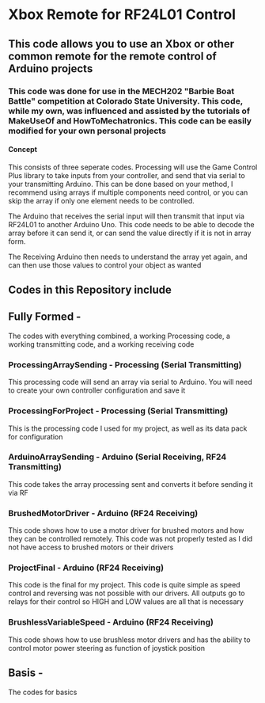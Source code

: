# Xbox Remote for RF24L01 Control
## This code allows you to use an Xbox or other common remote for the remote control of Arduino projects
### This code was done for use in the MECH202 "Barbie Boat Battle" competition at Colorado State University. This code, while my own, was influenced and assisted by the tutorials of MakeUseOf and HowToMechatronics. This code can be easily modified for your own personal projects
#### Concept
This consists of three seperate codes. 
Processing will use the Game Control Plus library to take inputs from your controller, and send that via serial to your transmitting Arduino. This can be done based on your method, I recommend using arrays if multiple components need control, or you can skip the array if only one element needs to be controlled.

The Arduino that receives the serial input will then transmit that input via RF24L01 to another Arduino Uno. This code needs to be able to decode the array before it can send it, or can send the value directly if it is not in array form.

The Receiving Arduino then needs to understand the array yet again, and can then use those values to control your object as wanted
## Codes in this Repository include
## Fully Formed -
The codes with everything combined, a working Processing code, a working transmitting code, and a working receiving code
### ProcessingArraySending - Processing (Serial Transmitting)
This processing code will send an array via serial to Arduino. You will need to create your own controller configuration and save it
### ProcessingForProject - Processing (Serial Transmitting)
This is the processing code I used for my project, as well as its data pack for configuration
### ArduinoArraySending - Arduino (Serial Receiving, RF24 Transmitting)
This code takes the array processing sent and converts it before sending it via RF
### BrushedMotorDriver - Arduino (RF24 Receiving)
This code shows how to use a motor driver for brushed motors and how they can be controlled remotely. This code was not properly tested as I did not have access to brushed motors or their drivers
### ProjectFinal - Arduino (RF24 Receiving)
This code is the final for my project. This code is quite simple as speed control and reversing was not possible with our drivers. All outputs go to relays for their control so HIGH and LOW values are all that is necessary
### BrushlessVariableSpeed - Arduino (RF24 Receiving)
This code shows how to use brushless motor drivers and has the ability to control motor power steering as function of joystick position

## Basis - 
The codes for basics
### 
